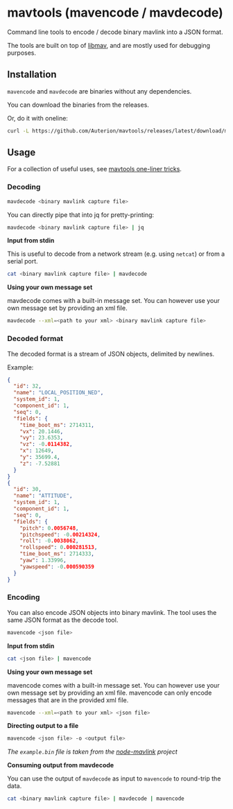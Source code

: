 # mavtools (mavencode / mavdecode)

Command line tools to encode / decode binary mavlink into a JSON format.

The tools are built on top of [libmav](https://github.com/Auterion/libmav), and are mostly used for debugging purposes.

## Installation

`mavencode` and `mavdecode` are binaries without any dependencies. 

You can download the binaries from the releases.

Or, do it with oneline:

```bash
curl -L https://github.com/Auterion/mavtools/releases/latest/download/mavtools-linux-gnu-x86_64.tar.gz | tar xz -C /tmp && sudo cp /tmp/install/bin/* /usr/local/bin
```

## Usage

For a collection of useful uses, see [mavtools one-liner tricks](oneliners.md).

### Decoding

```bash
mavdecode <binary mavlink capture file>
```

You can directly pipe that into jq for pretty-printing:

```bash
mavdecode <binary mavlink capture file> | jq
```

**Input from stdin**

This is useful to decode from a network stream (e.g. using `netcat`) or from a serial port.

```bash
cat <binary mavlink capture file> | mavdecode
```

**Using your own message set**

mavdecode comes with a built-in message set. You can however use your own message set by providing an xml file.

```bash
mavdecode --xml=<path to your xml> <binary mavlink capture file>
```


### Decoded format

The decoded format is a stream of JSON objects, delimited by newlines.

Example:
```json
{
  "id": 32,
  "name": "LOCAL_POSITION_NED",
  "system_id": 1,
  "component_id": 1,
  "seq": 0,
  "fields": {
    "time_boot_ms": 2714311,
    "vx": 20.1446,
    "vy": 23.6353,
    "vz": -0.0114382,
    "x": 12649,
    "y": 35699.4,
    "z": -7.52881
  }
}
{
  "id": 30,
  "name": "ATTITUDE",
  "system_id": 1,
  "component_id": 1,
  "seq": 0,
  "fields": {
    "pitch": 0.0056748,
    "pitchspeed": -0.00214324,
    "roll": -0.0038062,
    "rollspeed": 0.000281513,
    "time_boot_ms": 2714333,
    "yaw": 1.33996,
    "yawspeed": -0.000590359
  }
}
```

### Encoding

You can also encode JSON objects into binary mavlink. The tool uses the same JSON format as the decode tool.

```bash
mavencode <json file>
```

**Input from stdin**

```bash
cat <json file> | mavencode
```

**Using your own message set**

mavencode comes with a built-in message set. You can however use your own message set by providing an xml file.
mavencode can only encode messages that are in the provided xml file.
```bash
mavencode --xml=<path to your xml> <json file>
```

**Directing output to a file**

```bash
mavencode <json file> -o <output file>
```


*The `example.bin` file is taken from the [node-mavlink](https://github.com/ArduPilot/node-mavlink/blob/master/examples/mavlink-v2-3412-packets.bin) project*

**Consuming output from mavdecode**

You can use the output of `mavdecode` as input to `mavencode` to round-trip the data.

```bash
cat <binary mavlink capture file> | mavdecode | mavencode
```

